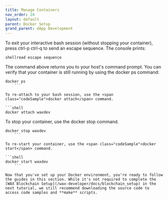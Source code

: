 ```yaml
---
title: Manage Containers
nav_order: 24
layout: default
parent: Docker Setup
grand_parent: dApp Development
---
```


To exit your interactive bash session (without stopping your container), press <span class="codeSample">ctrl-p</span> <span class="codeSample">ctrl-q</span> to send an escape sequence. The console prints:

```shellread escape sequence```

The command above returns you to your host's command prompt. You can verify that your container is still running by using the <span class="codeSample">docker ps</span> command:

```shell
docker ps
    ```

To re-attach to your bash session, use the <span class="codeSample">docker attach</span> command.

```shell
docker attach waxdev
```

To stop your container, use the <span class="codeSample">docker stop</span> command.

```shell
docker stop waxdev
    ```

To re-start your container, use the <span class="codeSample">docker start</span> command.

```shell
docker start waxdev
    ```

Now that you've set up your Docker environment, you're ready to follow the guides in this section. While it's not required to complete the [WAX Blockchain Setup](/wax-developer/docs/blockchain_setup) in the next tutorial, we still recommend downloading the source code to access code samples and **make** scripts.





